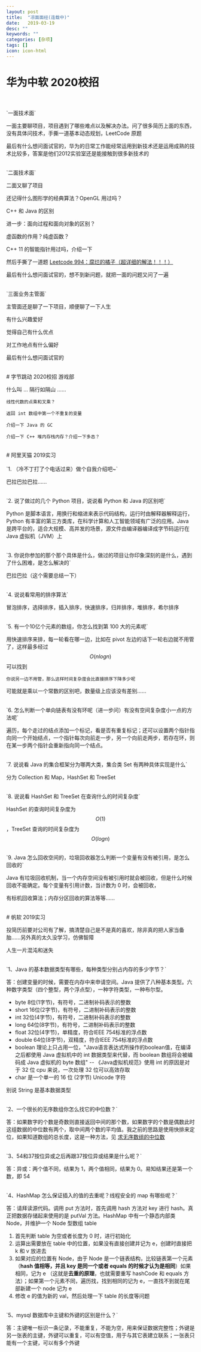 ```yaml
---
layout: post
title:  "凉面面经(连载中)"
date:   2019-03-19
desc: ""
keywords: ""
categories: [杂项]
tags: []
icon: icon-html
---
```


# 华为中软 2020校招
<br />

<br />
`一面技术面`

一面主要聊项目，项目遇到了哪些难点以及解决办法。问了很多简历上面的东西，没有具体问技术，手撕一道基本动态规划，LeetCode 原题

最后有什么想问面试官的，华为的日常工作能经常运用到新技术还是运用成熟的技术比较多，答案是他们2012实验室还是能接触到很多新技术的

<br />
`二面技术面`

二面又聊了项目

还记得什么图形学的经典算法？OpenGL 用过吗？

C++ 和 Java 的区别

进一步：面向过程和面向对象的区别？

虚函数的作用？纯虚函数？

C++ 11 的智能指针用过吗，介绍一下

然后手撕了一道题 [Leetcode 994：腐烂的橘子（超详细的解法！！！）](https://blog.csdn.net/qq_17550379/article/details/87627098)

最后有什么想问面试官的，想不到新问题，就把一面的问题又问了一遍

<br />
`三面业务主管面`

主管面还是聊了一下项目，顺便聊了一下人生

有什么兴趣爱好

觉得自己有什么优点

对工作地点有什么偏好

最后有什么想问面试官的

<br />
# 字节跳动 2020校招 游戏部
<br />

什么叫 ... 隔行如隔山 ......

`线性代数的点乘和叉乘？`

`返回 int 数组中第一个不重复的变量`

`介绍一下 Java 的 GC`

`介绍一下 C++ 堆内存栈内存？介绍一下多态？`

<br />
# 阿里天猫 2019实习
<br />

<br />
`1. （冷不丁打了个电话过来）做个自我介绍吧~`

巴拉巴拉巴拉......


<br />
`2. 说了做过的几个 Python 项目，说说看 Python 和 Java 的区别吧`

Python 是脚本语言，用换行和缩进来表示代码结构，运行时由解释器解释运行，Python 有丰富的第三方类库，在科学计算和人工智能领域有广泛的应用。Java 是跨平台的，适合大规模、高并发的场景，源文件由编译器编译成字节码运行在 Java 虚拟机（JVM）上

<br />
`3. 你说你参加的那个那个具体是什么，做过的项目让你印象深刻的是什么，遇到了什么困难，是怎么解决的`

巴拉巴拉（这个需要总结一下）

<br />
`4. 说说看常用的排序算法`

冒泡排序，选择排序，插入排序，快速排序，归并排序，堆排序，希尔排序

<br />
`5. 有一个10亿个元素的数组，你怎么找到第 100 大的元素呢`

用快速排序来排，每一轮看在哪一边，比如在 pivot 左边的话下一轮右边就不用管了，这样最多经过 $$O(nlogn)$$ 可以找到

`你说另一边不用管，那么这样时间复杂度会比直接排序下降多少呢`

可能就是乘以一个常数的区别吧，数量级上应该没有差别......

<br />
`6. 怎么判断一个单向链表有没有环呢（进一步问）有没有空间复杂度小一点的方法呢`

遍历，每个走过的结点添加一个标记，看是否有重复标记；还可以设置两个指针指向同一个开始结点，一个指针每次向前走一步，另一个向前走两步，若存在环，则在某一步两个指针会重新指向同一个结点。

<br />
`7. 说说看 Java 的集合框架分为哪两大类，集合类 Set 有两种具体实现是什么`

分为 Collection 和 Map，HashSet 和 TreeSet

<br />
`8. 说说看 HashSet 和 TreeSet 在查询什么的时间复杂度`

HashSet 的查询时间复杂度为 $$O(1)$$，TreeSet 查询的时间复杂度为 $$O(logn)$$

<br />
`9. Java 怎么回收空间的，垃圾回收器怎么判断一个变量有没有被引用，是怎么回收的`

Java 有垃圾回收机制，当一个内存空间没有被引用时就会被回收，但是什么时候回收不能确定。每个变量有引用计数，当计数为 0 时，会被回收，

有标机回收算法；内存分区回收的算法等等......

<br />
# 帆软 2019实习
<br />

投简历前要对公司有了解，搞清楚自己是不是真的喜欢，除非真的把人家当备胎......另外真的太久没学习，仿佛智障

人生一片混沌和迷失

<br />
`1、Java 的基本数据类型有哪些，每种类型分别占内存的多少字节？`

答：创建变量的时候，需要在内存中来申请空间。Java 提供了八种基本类型。六种数字类型（四个整型，两个浮点型），一种字符类型，一种布尔型。

+ byte  8位(1字节)，有符号，二进制补码表示的整数
+ short  16位(2字节)，有符号，二进制补码表示的整数
+ int  32位(4字节)，有符号，二进制补码表示的整数
+ long  64位(8字节)，有符号，二进制补码表示的整数
+ float  32位(4字节)，单精度，符合IEEE 754标准的浮点数
+ double  64位(8字节)，双精度，符合IEEE 754标准的浮点数
+ boolean  理论上只占用一位，"Java语言表达式所操作的boolean值，在编译之后都使用 Java 虚拟机中的 int 数据类型来代替，而 boolean 数组将会被编码成 Java 虚拟机的 byte 数组" -- 《Java虚拟机规范》使用 int 的原因是对于 32 位 cpu 来说，一次处理 32 位可以高效存取
+ char 是一个单一的 16 位 (2字节) Unicode 字符

别说 String 是基本数据类型

<br />
`2、一个很长的无序数组你怎么找它的中位数？`

答：如果数字的个数是奇数则直接返回中间的那个数，如果数字的个数是偶数此时这组数据的中位数有两个，取中间两个数的平均值。我之前的思路是使用快排来定位，如果知道数组的总长度，这是一种方法，见 [求无序数组的中位数](https://blog.csdn.net/zdl1016/article/details/4676882)

<br />
`3、54和37按位异或之后再跟37按位异或结果是什么呢？`

答：异或：两个值不同，结果为 1，两个值相同，结果为 0。易知结果还是第一个数，即 54

<br />
`4、HashMap 怎么保证插入的值的去重呢？线程安全的 map 有哪些呢？`

答：请拜读源代码。调用 put 方法时，首先调用 hash 方法对 key 进行 hash。真正把数据存储起来使用的是 putVal 方法。HashMap 中有一个静态内部类 Node，并维护一个 Node 型数组 table

1. 首先判断 table 为空或者长度为 0 时，进行初始化
2. 运算出需要放在 table 中的位置，如果没有直接创建并记为 e，创建时直接把 k 和 v 放进去
3. 如果对应的位置有 Node，由于 Node 是一个链表结构，比较链表第一个元素（**hash 值相等，并且 key 是同一个或者 equals 的时候才认为是相同**）如果相同，记为 e （这就是**去重的原理**，也就需要重写 hashCode 和 equals 方法）；如果第一个元素不同，遍历找，找到相同的记为 e，一直找不到就在尾部新建一个 node 记为 e
4. 修改 e 的值为新的 val，然后处理一下 table 的长度等问题

<br />
`5、mysql 数据库中主键和外键的区别是什么？`

答：主键唯一标识一条记录，不能重复，不能为空，用来保证数据完整性；外键是另一张表的主键，外键可以重复，可以有空值，用于与其它表建立联系；一张表只能有一个主键，可以有多个外键

